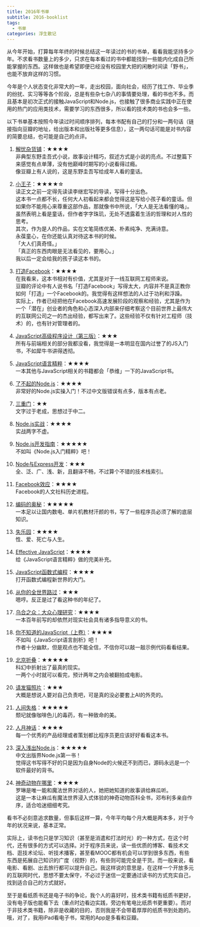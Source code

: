 ```yaml
---
title: 2016年书单
subtitle: 2016-booklist
tags:
  - 书单
categories: 浮生散记
---
```

从今年开始，打算每年年终的时候总结这一年读过的书的书单，看看我能坚持多少年。不求看书数量上的多少，只求在每本看过的书中都能找到一些能内化成自己所能掌握的东西。这样做也是希望即便已经没有校园里大把的闲散时间读「野书」，也能不放弃这样的习惯。

今年是个人状态变化非常大的一年，走出校园，面向社会，经历了找工作、毕业季的纷扰、实习等等各个阶段，总是有些杂七杂八的事情要处理，看的书也不多。而且基本是初次正式的接触JavaScript和Node.js，也接触了很多商业实践中正在使用的热门的应用类技术，需要学习的东西很多，所以看的技术类的书也会多一些。

以下书单基本按照今年读过时间顺序排列，每本书配有自己的打分和一两句话（链接指向豆瓣的地址，给出版本和出版社等更多信息），这一两句话可能是对书内容的简要总结，也可能是自己的点评。

1. [解忧杂货铺](https://book.douban.com/subject/25862578/)：★★★★    
非典型东野圭吾式小说，故事设计精巧，叙述方式是小说的亮点。不过整篇下来感觉有点单薄，没有他巅峰时期写的小说看得过瘾。     
像豆瓣上有人说的，这是东野圭吾写给成年人看的童话。

2. [小王子](https://book.douban.com/subject/20443559/)：★★★★☆    
读正文之前一定得先读读李继宏写的导读，写得十分出色。    
这本书一点都不长，任何大人初看起来都会觉得这是写给小孩子看的童话。但如果你不能用心来尊重这部作品，那就像书中所说，「大人是无法看懂的咯」。虽然表明上看是童话，但作者字字珠玑，无处不透露着生活的哲理和对人性的思考。   
其次，作为是人的作品，实在文笔简练优美、朴素纯净、充满诗意。    
永葆童心，在你还能认真对待这本书的时候。   
「大人们真奇怪。」    
「真正的东西肉眼是无法看见的，要用心。」    
我以后一定会给我的孩子读这本书的。

3. [打造Facebook](https://book.douban.com/subject/20471120/)：★★★★    
在我看来，这本书相对有价值，尤其是对于一线互联网工程师来说。    
豆瓣的评论中有人说书名「打造Facebook」写得太大，内容并不是真正教你如何「打造」一个Facebook的。我觉得有这样想法的人过于功利和浮躁。    
实际上，作者已经把他在Facebook高速发展阶段的观察和经验，尤其是作为一个「潜在」创业者的角色和心态深入内部来仔细考察这个目前世界上最伟大的互联网公司之一的杰出经验，都写出来了。这些经验不仅有针对工程师（技术）的，也有针对管理者的。    

4. [JavaScript高级程序设计（第三版）](https://book.douban.com/subject/10546125/)：★★★    
所有与前端相关的部分我都没看，我觉得是一本明显在国内过誉了的JS入门书，不如犀牛书讲得透彻。

5. [JavaScript语言精粹](https://book.douban.com/subject/3590768/)：★★★★    
一本其他与JavaScript相关的书籍都会「恭维」一下的JavaScript书。

6. [了不起的Node.js](https://book.douban.com/subject/25767596/)：★★★★    
非常好的Node.js实操入门！不过中文版错误有点多，版本有点老。

7. [三重门](https://book.douban.com/subject/24697636/)：★★    
文字过于老成，思想过于中二。

8. [Node.js实战](https://book.douban.com/subject/25867920/)：★★★★    
实战两字不虚。

9. [Node.js开发指南](https://book.douban.com/subject/10789820/)：★★★★★    
不如叫《Node.js入门精粹》吧！

10. [Node与Express开发](https://book.douban.com/subject/26301434/)：★★★    
全、泛、广、浅、新，且翻译不畅，不过算个不错的技术栈索引。

11. [Facebook效应](https://book.douban.com/subject/5313010/)：★★★★    
Facebook的人文社科历史进程。

12. [编码的奥秘](https://book.douban.com/subject/1024570/)：★★★★★    
一本足以让国内数电、单片机教材汗颜的书，写了一些程序员必须了解的底层知识。

13. [失乐园](https://book.douban.com/subject/25891771/)：★★★★    
性、爱、死亡与人生。

14. [Effective JavaScript](https://book.douban.com/subject/25786138/)：★★★★    
给《JavaScript语言精粹》做的完美补充。

15. [JavaScript函数式编程](https://book.douban.com/subject/26579320/)：★★★★    
打开函数式编程新世界的大门。

16. [从你的全世界路过](https://book.douban.com/subject/25747921/)：★★★    
嗯哼。反正是过了看这种书的年纪了。

17. [乌合之众：大众心理研究](https://book.douban.com/subject/1012611/)：★★★★     
一本百年前写的却依然对现实社会具有诸多指导意义的书。

18. [你不知道的JavaScript（上卷）](https://book.douban.com/subject/26351021/)：★★★★    
不如叫《JavaScript语言剖析》吧！    
作者十分幽默，但是观点也不能全信，不信你可以敲一敲示例代码看看结果。

19. [北京折叠](https://read.douban.com/ebook/20769128/)：★★★★★    
科幻中折射出了最真的现实。    
一两个小时就可以看完，预计两年之内会被翻拍成电影。

20. [请发猫照片](https://read.douban.com/ebook/23111860/)：★★★    
大概是想说人要对自己负责吧，可是真的没必要套上AI的外壳的。     

21. [人间失格](https://book.douban.com/subject/25127404/)：★★★★★    
颓圮就像咖啡色儿的毒药，有一种致命的美。

22. [人月神话](https://book.douban.com/subject/1102259/)：★★★★    
每一个优秀的产品经理或者策划都比程序员更应该好好看看这本书。     

23. [深入浅出Node.js](https://book.douban.com/subject/25768396/)：★★★★★    
中文出版界Node.js第一书！     
觉得这书写得不好的只是因为自身Node的火候还不到而已，源码永远是一个软件最好的背书。

24. [神奇动物在哪里](https://book.douban.com/subject/25962533/)：★★★★    
罗琳是唯一能和魔法世界对话的人，她把她知道的故事讲给麻瓜听。     
这是一本让麻瓜有魔法世界浸入式体验的神奇动物百科全书，邓布利多亲自作序，适合哈迷细细考究。


看书不必刻意追求数量，但事后这样一算，今年平均每个月大概是两本多，对于今年的状况来说，基本正常。 

实际上，读书也只是学习知识（甚至是消遣和打法时光）的一种方式，在这个时代，还有很多的方式可以选择。对于程序员来说，读一些优质的博客、看技术文档、逛技术论坛、听技术播客，甚至看MOOC都有机会可以学到很多东西，有些东西是拓展自己知识的广度（视野）的，有些则可能完全是干货。而一般来说，看电影、看剧、出去旅行都可以提升自己。我这样说的意思是，在这样一个开放多元的互联网时代，思想不要太保守，不必过于迷信一定要通过读书的方式充实自己，找到适合自己的方式就好。

至于是看纸质书还是电子书的争论，我个人的喜好时，技术类书籍有纸质书更好，没有电子版也能看下去（重点时边看边实践，旁边有笔电比纸质书更重要）。而对于非技术类书籍，除非是收藏的目的，否则我是不会带着厚厚的纸质书到处跑的。哦，对了，我用iPad看电子书，常用的App是多看和豆瓣。
